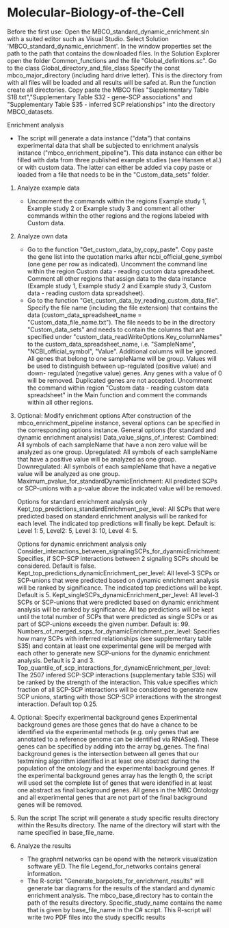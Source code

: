 # Molecular-Biology-of-the-Cell
Before the first use:
Open the MBCO_standard_dynamic_enrichment.sln with a suited editor such as Visual Studio.
Select Solution 'MBCO_standard_dynamic_enrichment'. In the window properties set the path to the path that contains the downloaded files.
In the Solution Explorer open the folder Common_functions and the file "Global_definitions.sc".
Go to the class Global_directory_and_file_class
Specify the const mbco_major_directory (including hard drive letter). This is the directory from with all files will be loaded and all results will be safed at.
Run the function create all directories.
Copy paste the MBCO files "Supplementary Table S1B.txt","Supplementary Table S32 - gene-SCP associations" and "Supplementary Table S35 - inferred SCP relationships" into the directory MBCO_datasets.

Enrichment analysis
- The script will generate a data instance ("data") that contains experimental data that shall be subjected to enrichment analysis instance ("mbco_enrichment_pipeline"). This data instance can either be filled with data from three published example studies (see Hansen et al.) or with custom data. The latter can either be added via copy paste or loaded from a file that needs to be in the "Custom_data_sets" folder.

1) Analyze example data
   - Uncomment the commands within the regions Example study 1, Example study 2 or Example study 3 and comment all other commands within
   the other regions and the regions labeled with Custom data.
   
2) Analyze own data
   - Go to the function "Get_custom_data_by_copy_paste". Copy paste the gene list into the quotation marks after
   ncbi_official_gene_symbol (one gene per row as indicated). Uncomment the command line within the region Custom data - reading custom
   data spreadsheet. Comment all other regions that assign data to the data instance (Example study 1, Example study 2 and Example study
   3, Custom data - reading custom data spreadsheet).
   - Go to the function "Get_custom_data_by_reading_custom_data_file". Specify the file name (including the file extension) that
   contains the data (custom_data_spreadsheet_name = "Custom_data_file_name.txt"). The file needs to be in the directory
   "Custom_data_sets" and needs to contain the columns that are specified under "custom_data_readWriteOptions.Key_columnNames"
   to the custom_data_spreadsheet_name, i.e. "SampleName", "NCBI_official_symbol", "Value". Additional columns will be ignored. All
   genes that belong to one sampleName will be group. Values will be used to distinguish between up-regulated (positive value) and down-
   regulated (negative value) genes. Any genes with a value of 0 will be removed. Duplicated genes are not accepted. Uncomment the
   command within region "Custom data - reading custom data spreadsheet" in the Main function and comment the commands within all other
   regions.
  
3) Optional: Modify enrichment options
   After construction of the mbco_enrichment_pipeline instance, several options can be specified in the corresponding options instance.
   General options (for standard and dynamic enrichment analysis)
   Data_value_signs_of_interest: Combined: All symbols of each sampleName that have a non zero value will be analyzed as one group.
                                 Upregulated: All symbols of each sampleName that have a positive value will be analyzed as one group.
                                 Downregulated: All symbols of each sampleName that have a negative value will be analyzed as one group.
   Maximum_pvalue_for_standardDynamicEnrichment: All predicted SCPs or SCP-unions with a p-value above the indicated value will be
                                                 removed.
                                                 
   Options for standard enrichment analysis only
   Kept_top_predictions_standardEnrichment_per_level: All SCPs that were predicted based on standard enrichment analysis will be ranked
                                                      for each level. The indicated top predictions will finally be kept. 
                                                      Default is: Level 1: 5, Level2: 5, Level 3: 10, Level 4: 5.
                                                      
   Options for dynamic enrichment analysis only
   Consider_interactions_between_signalingSCPs_for_dyanmicEnrichment: Specifies, if SCP-SCP interactions between 2 signaling SCPs should
   be considered. Default is false.
   Kept_top_predictions_dynamicEnrichment_per_level: All level-3 SCPs or SCP-unions that were predicted based on dynamic enrichment
                                                     analysis will be ranked by significance. The indicated top predictions will be
                                                     kept. Default is 5.
   Kept_singleSCPs_dynamicEnrichment_per_level: All level-3 SCPs or SCP-unions that were predicted based on dynamic enrichment
                                                analysis will be ranked by significance. All top predictions will be kept until the
                                                total number of SCPs that were predicted as single SCPs or as part of SCP-unions exceeds
                                                the given number. Default is: 99.
   Numbers_of_merged_scps_for_dynamicEnrichment_per_level: Specifies how many SCPs with inferred relationships (see supplementary table
                                                           S35) and contain at least one experimental gene will be merged with each
                                                           other to generate new SCP-unions for the dynamic enrichment analysis. 
                                                           Default is 2 and 3.
   Top_quantile_of_scp_interactions_for_dynamicEnrichment_per_level: The 2507 infered SCP-SCP interactions (supplementary table S35)
                                                                     will be ranked by the strength of the interaction. This value
                                                                     specifies which fraction of all SCP-SCP interactions will be
                                                                     considered to generate new SCP unions, starting with those SCP-SCP
                                                                     interactions with the strongest interaction. Default top 0.25.

4) Optional: Specify experimental background genes
   Experimental background genes are those genes that do have a chance to be identified via the experimental methods (e.g. only genes
   that are annotated to a reference genome can be identified via RNASeq). These genes can be specified by adding into the array
   bg_genes. The final background genes is the intersection between all genes that our textmining algorithm identified in at least one
   abstract during the population of the ontology and the experimental background genes. If the experimental background genes array has
   the length 0, the script will used set the complete list of genes that were identified in at least one abstract as final background
   genes. All genes in the MBC Ontology and all experimental genes that are not part of the final background genes will be removed.
                  
5) Run the script
   The script will generate a study specific results directory within the Results directory. The name of the directory will start with
   the name specified in base_file_name.

6) Analyze the results
   - The graphml networks can be opend with the network visualization software yED. The file Legend_for_networks contains general
   information.
   - The R-script "Generate_barpolots_for_enrichment_results" will generate bar diagrams for the results of the standard and dynamic
   enrichment analysis. The mbco_base_directory has to contain the path of the results directory. Specific_study_name contains the name
   that is given by base_file_name in the C# script. This R-script will write two PDF files into the study specific results
   
